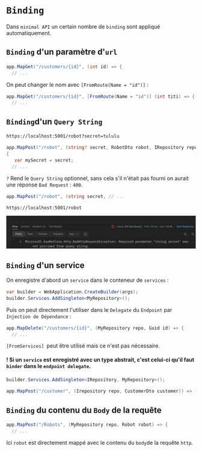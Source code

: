 # `Binding`

Dans `minimal API` un certain nombre de `binding` sont appliqué automatiquement.



## `Binding` d'un paramètre d'`url`

```cs
app.MapGet("/customers/{id}", (int id) => {
  // ...
```

On peut changer le nom avec `[FromRoute(Name = "id")]` :

```cs
app.MapGet("/customers/{id}", [FromRoute(Name = "id")] (int titi) => {
  // ...
```



## `Binding`d'un `Query String`

```
https://localhost:5001/robot?secret=tululu
```

```cs
app.MapPost("/robot", (string? secret, RobotDto robot, IRepository repo) =>
{
   var mySecret = secret;
  // ...
```

`?` Rend le `Query String` optionnel, sans cela s'il n'était pas fourni on aurait une réponse `Bad Request` : `400`.

```cs
app.MapPost("/robot", (string secret, // ...
```

```
https://localhost:5001/robot
```

<img src="assets/bad-request-query-string.png" alt="bad-request-query-string" style="zoom:50%;" />



## `Binding` d'un service

On enregistre d'abord un `service` dans le conteneur de `services` :

```cs
var builder = WebApplication.CreateBuilder(args);
builder.Services.AddSingleton<MyRepository>();
```

Puis on peut directement l'utiliser dans le `Delegate` du `Endpoint` par `Injection de Dépendance` :

```cs
app.MapDelete("/customers/{id}", (MyRepository repo, Guid id) => {
  // ...
```

`[FromServices] `peut être utilisé mais ce n'est pas nécessaire.

#### ! Si un `service` est enregistré avec un type abstrait, c'est celui-ci qu'il faut `binder` dans le `endpoint delegate`.

```cs
builder.Services.AddSingleton<IRepository, MyRepository>();
```

```cs
app.MapPost("/customer", (Irepository repo, CustomerDto customer)) => { // ...
```



## `Binding` du contenu du `Body` de la requête

```cs
app.MapPost("/Robots", (MyRepository repo, Robot robot) => {
  // ...
```

Ici `robot` est directement mappé avec le contenu du `body`de la requête `http`. 